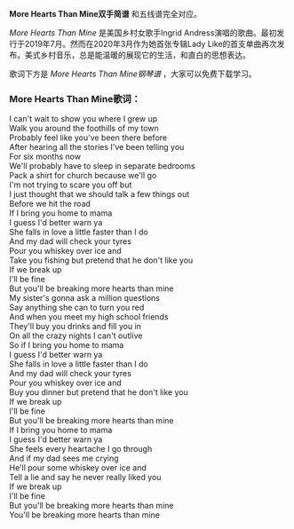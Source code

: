 

**More Hearts Than Mine双手简谱** 和五线谱完全对应。

_More Hearts Than Mine_ 是美国乡村女歌手Ingrid
Andress演唱的歌曲。最初发行于2019年7月。然而在2020年3月作为她首张专辑Lady
Like的首支单曲再次发布。美式乡村音乐，总是能温暖的展现它的生活，和直白的思想表达。

歌词下方是 _More Hearts Than Mine钢琴谱_ ，大家可以免费下载学习。

### More Hearts Than Mine歌词：

I can't wait to show you where I grew up  
Walk you around the foothills of my town  
Probably feel like you've been there before  
After hearing all the stories I've been telling you  
For six months now  
We'll probably have to sleep in separate bedrooms  
Pack a shirt for church because we'll go  
I'm not trying to scare you off but  
I just thought that we should talk a few things out  
Before we hit the road  
If I bring you home to mama  
I guess I'd better warn ya  
She falls in love a little faster than I do  
And my dad will check your tyres  
Pour you whiskey over ice and  
Take you fishing but pretend that he don't like you  
If we break up  
I'll be fine  
But you'll be breaking more hearts than mine  
My sister's gonna ask a million questions  
Say anything she can to turn you red  
And when you meet my high school friends  
They'll buy you drinks and fill you in  
On all the crazy nights I can't outlive  
So if I bring you home to mama  
I guess I'd better warn ya  
She falls in love a little faster than I do  
And my dad will check your tyres  
Pour you whiskey over ice and  
Buy you dinner but pretend that he don't like you  
If we break up  
I'll be fine  
But you'll be breaking more hearts than mine  
If I bring you home to mama  
I guess I'd better warn ya  
She feels every heartache I go through  
And if my dad sees me crying  
He'll pour some whiskey over ice and  
Tell a lie and say he never really liked you  
If we break up  
I'll be fine  
But you'll be breaking more hearts than mine  
You'll be breaking more hearts than mine

